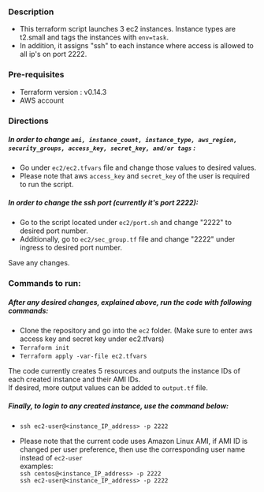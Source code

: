 ###  Description

* This terraform script launches 3 ec2 instances. Instance types are t2.small and tags the instances with `env=task`. <br/>
* In addition, it assigns "ssh" to each instance where access is allowed to all ip's on port 2222.

### Pre-requisites

* Terraform version : v0.14.3
* AWS account

### Directions

##### In order to change `ami, instance_count, instance_type, aws_region, security_groups, access_key, secret_key, and/or tags` : 

* Go under `ec2/ec2.tfvars` file and change those values to desired values. <br/>
* Please note that aws `access_key` and `secret_key` of the user is required to run the script. 

##### In order to change the ssh port (currently it's port 2222):

* Go to the script located under `ec2/port.sh` and change "2222" to desired port number. <br/>
* Additionally, go to `ec2/sec_group.tf` file and change "2222" under ingress to desired port number. <br/>

Save any changes. 

### Commands to run:

##### After any desired changes, explained above, run the code with following commands: 

* Clone the repository and go into the `ec2` folder. (Make sure to enter aws access key and secret key under ec2.tfvars)
* `Terraform init` <br/>
* `Terraform apply -var-file ec2.tfvars`

The code currently creates 5 resources and outputs the instance IDs of each created instance and their AMI IDs. <br/>
If desired, more output values can be added to `output.tf` file. 

##### Finally, to login to any created instance, use the command below:
* `ssh ec2-user@<instance_IP_address> -p 2222`

* Please note that the current code uses Amazon Linux AMI, if AMI ID is changed per user preference, then use the corresponding user name instead of `ec2-user`  <br/>
  examples:  <br/>
`ssh centos@<instance_IP_address> -p 2222`  <br/>
`ssh ec2-user@<instance_IP_address> -p 2222`
